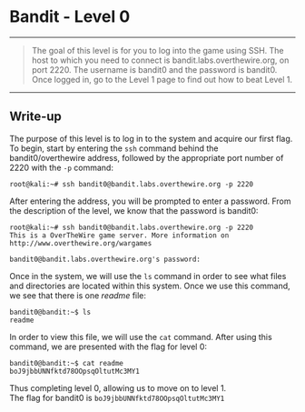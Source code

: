 # Bandit - Level 0
------------
> The goal of this level is for you to log into the game using SSH. The host to which you need to connect is bandit.labs.overthewire.org, on port 2220. The username is bandit0 and the password is bandit0. Once logged in, go to the Level 1 page to find out how to beat Level 1.

------------

## Write-up
The purpose of this level is to log in to the system and acquire our first flag. To begin, start by entering the `ssh` command behind the bandit0/overthewire address, followed by the appropriate port number of 2220 with the `-p` command:

```
root@kali:~# ssh bandit0@bandit.labs.overthewire.org -p 2220
```
After entering the address, you will be prompted to enter a password. From the description of the level, we know that the password is bandit0:

```
root@kali:~# ssh bandit0@bandit.labs.overthewire.org -p 2220
This is a OverTheWire game server. More information on http://www.overthewire.org/wargames

bandit0@bandit.labs.overthewire.org's password:
```
Once in the system, we will use the `ls` command in order to see what files and directories are located within this system. Once we use this command, we see that there is one *readme* file:
```
bandit0@bandit:~$ ls
readme
```
In order to view this file, we will use the `cat` command. After using this command, we are presented with the flag for level 0:
```
bandit0@bandit:~$ cat readme
boJ9jbbUNNfktd78OOpsqOltutMc3MY1
```
Thus completing level 0, allowing us to move on to level 1.  
The flag for bandit0 is `boJ9jbbUNNfktd78OOpsqOltutMc3MY1`
